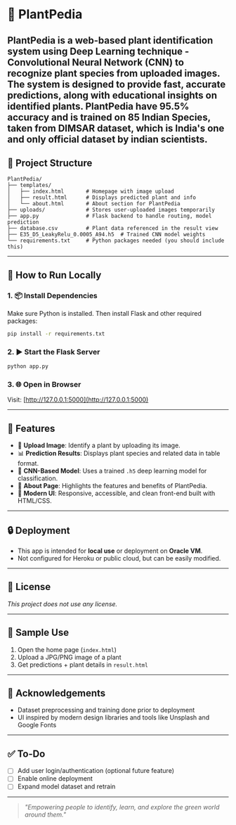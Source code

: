 # 🌿 PlantPedia

**PlantPedia** is a web-based plant identification system using Deep Learning technique - Convolutional Neural Network (CNN) to recognize plant species from uploaded images. The system is designed to provide fast, accurate predictions, along with educational insights on identified plants. PlantPedia have 95.5% accuracy and is trained on 85 Indian Species, taken from DIMSAR dataset, which is India's one and only official dataset by indian scientists.
---

## 📁 Project Structure

```
PlantPedia/
├── templates/
│   ├── index.html       # Homepage with image upload
│   ├── result.html      # Displays predicted plant and info
│   └── about.html       # About section for PlantPedia
├── uploads/             # Stores user-uploaded images temporarily
├── app.py               # Flask backend to handle routing, model prediction
├── database.csv         # Plant data referenced in the result view
├── E35_D5_LeakyRelu_0.0005_A94.h5  # Trained CNN model weights
└── requirements.txt     # Python packages needed (you should include this)
```

---

## 🚀 How to Run Locally

### 1. 📦 Install Dependencies

Make sure Python is installed. Then install Flask and other required packages:

```bash
pip install -r requirements.txt
```

### 2. ▶️ Start the Flask Server

```bash
python app.py
```

### 3. 🌐 Open in Browser

Visit: [http://127.0.0.1:5000](http://127.0.0.1:5000)

---

## 🌱 Features

- 🌿 **Upload Image**: Identify a plant by uploading its image.
- 📊 **Prediction Results**: Displays plant species and related data in table format.
- 🧠 **CNN-Based Model**: Uses a trained `.h5` deep learning model for classification.
- 📖 **About Page**: Highlights the features and benefits of PlantPedia.
- 🎨 **Modern UI**: Responsive, accessible, and clean front-end built with HTML/CSS.

---

## 🔒 Deployment

- This app is intended for **local use** or deployment on **Oracle VM**.
- Not configured for Heroku or public cloud, but can be easily modified.

---

## 📄 License

*This project does not use any license.*

---

## 📸 Sample Use

1. Open the home page (`index.html`)
2. Upload a JPG/PNG image of a plant
3. Get predictions + plant details in `result.html`

---

## 🙌 Acknowledgements

- Dataset preprocessing and training done prior to deployment
- UI inspired by modern design libraries and tools like Unsplash and Google Fonts

---

## ✅ To-Do

- [ ] Add user login/authentication (optional future feature)
- [ ] Enable online deployment
- [ ] Expand model dataset and retrain

---

> _"Empowering people to identify, learn, and explore the green world around them."_

